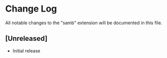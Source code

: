 # Change Log
All notable changes to the "samb" extension will be documented in this file.

## [Unreleased]
- Initial release